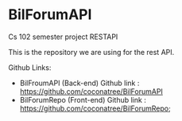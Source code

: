 # BilForumAPI
Cs 102 semester project RESTAPI

This is the repository we are using for the rest API.

Github Links:

  - BilFroumAPI  (Back-end)  Github link : https://github.com/coconatree/BilForumAPI
  - BilForumRepo (Front-end) Github link : https://github.com/coconatree/BilForumRepo;
